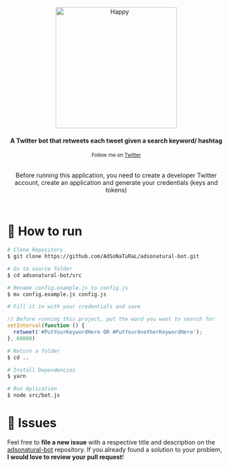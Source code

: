 <div align="center">
   <img src="https://logos-world.net/wp-content/uploads/2020/04/Twitter-Logo.png" alt="Happy" width="280"/>
   <h4>A Twitter bot that retweets each tweet given a search keyword/ hashtag </h4>
</div>

<div align="center">
  <sub>Follow me on
    <a href="https://twitter.com/adsonatural">
      Twitter
    </a>
  </sub>
</div>

<br />

<p align="center">Before running this application, you need to create a developer Twitter account, create an application and generate your credentials (keys and tokens)</p>

<br />

# :construction_worker: How to run
```bash
# Clone Repository
$ git clone https://github.com/AdSoNaTuRaL/adsonatural-bot.git
```
```bash
# Go to source folder
$ cd adsonatural-bot/src

# Rename config.example.js to config.js
$ mv config.example.js config.js

# Fill it in with your credentials and save
```
```js
// Before running this project, put the word you want to search for
setInterval(function () {
  retweet('#PutYourKeywordHere OR #PutYourAnotherKeywordHere');
}, 60000)
```

```bash
# Return a folder
$ cd ..

# Install Dependencies
$ yarn

# Run Aplication
$ node src/bot.js
```

# :bug: Issues

Feel free to **file a new issue** with a respective title and description on the [adsonatural-bot](https://github.com/AdSoNaTuRaL/adsonatural-bot/issues) repository. If you already found a solution to your problem, **I would love to review your pull request**!
